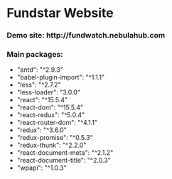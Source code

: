 <h1>Fundstar Website</h1>
<h3>Demo site: http://fundwatch.nebulahub.com</h3>

<h3>Main packages:</h3>
<ul>
    <li>"antd": "^2.9.3"</li>
    <li>"babel-plugin-import": "^1.1.1"</li>
    <li>"less": "^2.7.2"</li>
    <li>"less-loader": "3.0.0"</li>
    <li>"react": "^15.5.4"</li>
    <li>"react-dom": "^15.5.4"</li>
    <li>"react-redux": "^5.0.4"</li>
    <li>"react-router-dom": "^4.1.1"</li>
    <li>"redux": "^3.6.0"</li>
    <li>"redux-promise": "^0.5.3"</li>
    <li>"redux-thunk": "^2.2.0"</li>
    <li>"react-document-meta": "^2.1.2"</li>
    <li>"react-document-title": "^2.0.3"</li>
    <li>"wpapi": "^1.0.3"</li>
</ul>